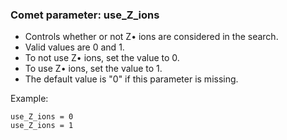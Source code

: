 ### Comet parameter: use_Z_ions

- Controls whether or not Z• ions are considered in the search.
- Valid values are 0 and 1.
- To not use Z• ions, set the value to 0.
- To use Z• ions, set the value to 1.
- The default value is "0" if this parameter is missing.

Example:
```
use_Z_ions = 0
use_Z_ions = 1
```
